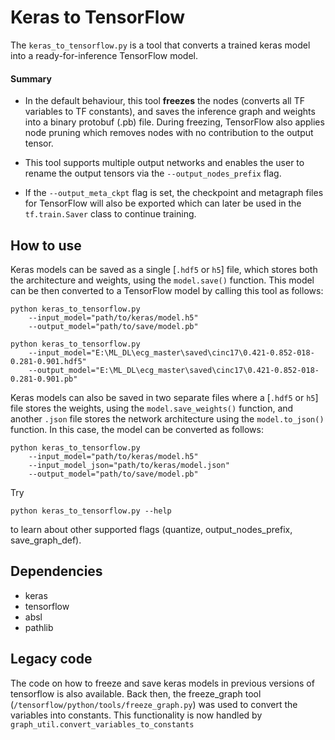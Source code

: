 # Keras to TensorFlow
The `keras_to_tensorflow.py` is a tool that converts a trained keras model into a ready-for-inference TensorFlow model.

#### Summary
- In the default behaviour, this tool **freezes** the nodes (converts all TF variables to TF constants), and saves the inference graph and weights into a binary protobuf (.pb) file. During freezing, TensorFlow also applies node pruning which removes nodes with no contribution to the output tensor.

- This tool supports multiple output networks and enables the user to rename the output tensors via the `--output_nodes_prefix` flag.
 
- If the `--output_meta_ckpt` flag is set, the checkpoint and metagraph files for TensorFlow will also be exported
which can later be used in the `tf.train.Saver` class to continue training.   


## How to use
Keras models can be saved as a single [`.hdf5` or `h5`] file, which stores both the architecture and weights, using the `model.save()` function.
 This model can be then converted to a TensorFlow model by calling this tool as follows:
    
    python keras_to_tensorflow.py 
        --input_model="path/to/keras/model.h5" 
        --output_model="path/to/save/model.pb"
		
	python keras_to_tensorflow.py 
        --input_model="E:\ML_DL\ecg_master\saved\cinc17\0.421-0.852-018-0.281-0.901.hdf5" 
        --output_model="E:\ML_DL\ecg_master\saved\cinc17\0.421-0.852-018-0.281-0.901.pb"	
     
Keras models can also be saved in two separate files where a [`.hdf5` or `h5`] file stores the weights, using the `model.save_weights()` function, and another `.json` file stores the network architecture using the `model.to_json()` function.
In this case, the model can be converted as follows:

    python keras_to_tensorflow.py 
        --input_model="path/to/keras/model.h5" 
        --input_model_json="path/to/keras/model.json" 
        --output_model="path/to/save/model.pb"

Try 

    python keras_to_tensorflow.py --help
to learn about other supported flags (quantize, output_nodes_prefix, save_graph_def).


## Dependencies
- keras
- tensorflow
- absl
- pathlib

## Legacy code
The code on how to freeze and save keras models in previous versions of tensorflow is also available. Back then, the freeze_graph tool (```/tensorflow/python/tools/freeze_graph.py```) was used to convert the variables into constants. This functionality is now handled by ```graph_util.convert_variables_to_constants```
